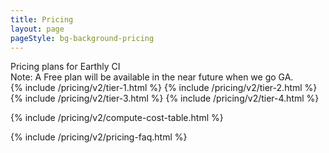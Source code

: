 ```yaml
---
title: Pricing
layout: page
pageStyle: bg-background-pricing
---
```


<link rel="stylesheet" href="/assets/css/subpage.css">

<div class="text-xl lg:text-2xl text-slate-500 -mt-4 pt-1 pb-3">
    Pricing plans for Earthly CI 
</div>

<div class="text-base text-slate-500 -mt-4 pt-2 pb-3">
   <span class="font-semibold"> Note:</span> A Free plan will be available in the near future when we go GA.
</div>

<div class="grid grid-cols-1 gap-4 lg:gap-2 lg:grid-cols-4 mb-12 relative z-10">
  {% include /pricing/v2/tier-1.html  %}
  {% include /pricing/v2/tier-2.html  %}
  {% include /pricing/v2/tier-3.html  %}
  {% include /pricing/v2/tier-4.html  %}

</div>

{% include /pricing/v2/compute-cost-table.html  %}

{% include /pricing/v2/pricing-faq.html  %}
